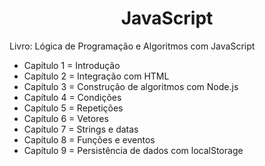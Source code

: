 <h1 align="center">JavaScript</h1>

Livro: Lógica de Programação e Algoritmos com JavaScript

<ul>
 <li>Capítulo 1 = Introdução</li>
 <li>Capítulo 2 = Integração com HTML</li>
 <li>Capítulo 3 = Construção de algoritmos com Node.js</li>
 <li>Capítulo 4 = Condições</li>
 <li>Capítulo 5 = Repetições</li>
 <li>Capítulo 6 = Vetores</li>
 <li>Capítulo 7 = Strings e datas</li>
 <li>Capítulo 8 = Funções e eventos</li>
 <li>Capítulo 9 = Persistência de dados com localStorage</li>
</ul>
